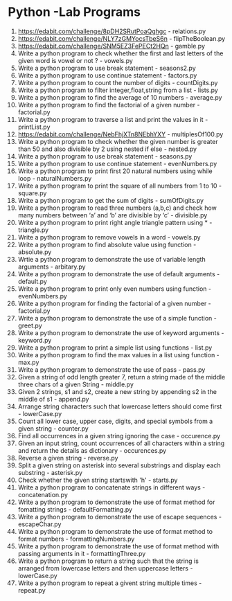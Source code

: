 # Python -Lab Programs

1. https://edabit.com/challenge/8pDH2SRutPoaQghgc - relations.py
2. https://edabit.com/challenge/NLY7zGMYocsTbeS6n - flipTheBoolean.py
3. https://edabit.com/challenge/SNM5EZ3FePECt2HQn - gamble.py
4. Write a python program to check whether the first and last letters of the given word is vowel or not ? - vowels.py
5. Write a python program to use break statement - seasons2.py
6. Write a python program to use continue statement - factors.py
7. Write a python program to count the number of digits - countDigits.py
8. Write a python program to filter integer,float,string from a list - lists.py
9. Write a python program to find the average of 10 numbers - average.py
10. Write a python program to find the factorial of a given number - factorial.py
11. Write a python program to traverse a list and print the values in it - printList.py
12. https://edabit.com/challenge/NebFhjXTn8NEbhYXY - multiplesOf100.py
13. Write a python program to check whether the given number is greater than 50 and also divisible by 2 using nested if else - nested.py
14. Write a python program to use break statement - seasons.py
15. Write a python program to use continue statement - evenNumbers.py
16. Write a python program to print first 20 natural numbers using while loop - naturalNumbers.py
17. Write a python program to print the square of all numbers from 1 to 10 - square.py
18. Write a python program to get the sum of digits - sumOfDigits.py
19. Write a python program to read three numbers (a,b,c) and check how many numbers between ‘a’ and ‘b’ are divisible by ‘c’ - divisible.py
20. Write a python program to print right angle triangle pattern using * - triangle.py
21. Write a python program to remove vowels in a word - vowels.py
22. Write a python program to find absolute value using function - absolute.py
23. Wrtie a python program to demonstrate the use of variable length arguments - arbitary.py
24. Write a python program to demonstrate the use of default arguments - default.py
25. Write a python program to print only even numbers using function - evenNumbers.py
26. Write a python program for finding the factorial of a given number - factorial.py
27. Write a python program to demonstrate the use of a simple function - greet.py
28. Write a python program to demonstrate the use of keyword arguments - keyword.py
29. Write a python program to print a simple list using functions - list.py
30. Write a python program to find the max values in a list using function - max.py 
31. Write a python program to demonstrate the use of pass - pass.py
32. Given a string of odd length greater 7, return a string made of the middle three chars of a given String - middle.py
33. Given 2 strings, s1 and s2, create a new string by appending s2 in the middle of s1 - append.py
34. Arrange string characters such that lowercase letters should come first - lowerCase.py
35. Count all lower case, upper case, digits, and special symbols from a given string - counter.py
36. Find all occurrences in a given string ignoring the case - occurence.py
37. Given an input string, count occurrences of all characters within a string and return the details as dictionary - occurences.py 
38. Reverse a given string - reverse.py
39. Split a given string on asterisk into several substrings and display each substring - asterisk.py
40. Check whether the given string startswith 'h' - starts.py
41. Write a python program to concatenate strings in different ways - concatenation.py
42. Write a python program to demonstrate the use of format method for fomatting strings - defaultFormatting.py
43. Write a python program to demonstrate the use of escape sequences - escapeChar.py
44. Write a python program to demonstrate the use of format method to format numbers - formattingNumbers.py
45. Write a python program to demonstrate the use of format method with passing arguments in it - formattingThree.py
46. Write a python program to return a string such that the string is arranged from lowercase letters and then uppercase letters - lowerCase.py
47. Write a python program to repeat a givent string multiple times - repeat.py



